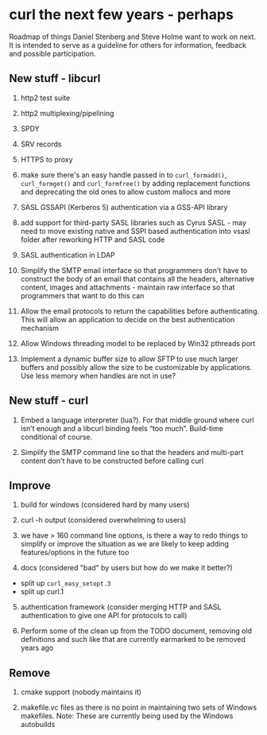 curl the next few years - perhaps
=================================

Roadmap of things Daniel Stenberg and Steve Holme want to work on next. It is
intended to serve as a guideline for others for information, feedback and
possible participation.

New stuff - libcurl
-------------------

1. http2 test suite

2. http2 multiplexing/pipelining

3. SPDY

4. SRV records

5. HTTPS to proxy

6. make sure there's an easy handle passed in to `curl_formadd()`,
   `curl_formget()` and `curl_formfree()` by adding replacement functions and
   deprecating the old ones to allow custom mallocs and more

7. SASL GSSAPI (Kerberos 5) authentication via a GSS-API library

8. add support for third-party SASL libraries such as Cyrus SASL - may need to
   move existing native and SSPI based authentication into vsasl folder after
   reworking HTTP and SASL code

9. SASL authentication in LDAP

10. Simplify the SMTP email interface so that programmers don't have to
    construct the body of an email that contains all the headers, alternative
    content, images and attachments - maintain raw interface so that
    programmers that want to do this can

11. Allow the email protocols to return the capabilities before
    authenticating. This will allow an application to decide on the best
    authentication mechanism

12. Allow Windows threading model to be replaced by Win32 pthreads port

13. Implement a dynamic buffer size to allow SFTP to use much larger buffers
    and possibly allow the size to be customizable by applications. Use less
    memory when handles are not in use?

New stuff - curl
----------------

1. Embed a language interpreter (lua?). For that middle ground where curl
   isn’t enough and a libcurl binding feels “too much”. Build-time conditional
   of course.

2. Simplify the SMTP command line so that the headers and multi-part content
   don't have to be constructed before calling curl

Improve
-------

1. build for windows (considered hard by many users)

2. curl -h output (considered overwhelming to users)

3. we have > 160 command line options, is there a way to redo things to
   simplify or improve the situation as we are likely to keep adding
   features/options in the future too

4. docs (considered "bad" by users but how do we make it better?)

  - split up `curl_easy_setopt.3`
  - split up curl.1

5. authentication framework (consider merging HTTP and SASL authentication to
   give one API for protocols to call)

6. Perform some of the clean up from the TODO document, removing old
   definitions and such like that are currently earmarked to be removed years
   ago

Remove
------

1. cmake support (nobody maintains it)

2. makefile.vc files as there is no point in maintaining two sets of Windows
   makefiles. Note: These are currently being used by the Windows autobuilds
